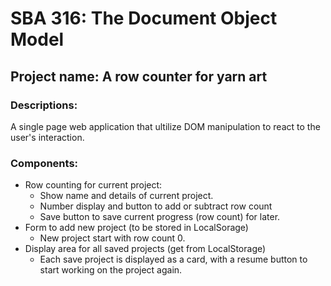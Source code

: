 # SBA 316: The Document Object Model
## Project name: A row counter for yarn art
### Descriptions: 
A single page web application that ultilize DOM manipulation to react to the user's interaction.
### Components:
- Row counting for current project:
  - Show name and details of current project.
  - Number display and button to add or subtract row count
  - Save button to save current progress (row count) for later.     
- Form to add new project (to be stored in LocalSorage)
  - New project start with row count 0. 
- Display area for all saved projects (get from LocalStorage)
  - Each save project is displayed as a card, with a resume button to start working on the project again.

